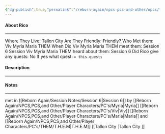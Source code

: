 ```yaml
---
{"dg-publish":true,"permalink":"/reborn-again/npcs-pcs-and-other/npcs/friendly/rico/"}
---
```



#### About Rico
---
Where They Live: Tallon City 
Are They Friendly: Friendly?
Who Met them: Viv Myria Maria THEM
When Did Viv Myria Maria THEM meet them: Session 6
Session Viv Myria Maria THEM heard about them: Session 6
Did Rico give any quests: No
	If yes what quest: `= this.quests`


#### Description


---

#### Notes
---

met in [[Reborn Again/Session Notes/Session 6\|Session 6]] by [[Reborn Again/NPCS,PCS,and Other/Player Characters/PC's/Myria\|Myria]] [[Reborn Again/NPCS,PCS,and Other/Player Characters/PC's/Viv\|Viv]] [[Reborn Again/NPCS,PCS,and Other/Player Characters/PC's/Maria\|Maria]] and [[Reborn Again/NPCS,PCS,and Other/Player Characters/PC's/THEM/T.H.E.M\|T.H.E.M]]
[[Tallon City \|Tallon City ]]
